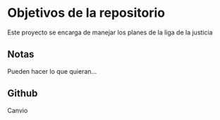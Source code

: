 # Objetivos de la repositorio

Este proyecto se encarga de manejar los planes de la liga de la justicia


## Notas
Pueden hacer lo que quieran...

## Github
Canvio
